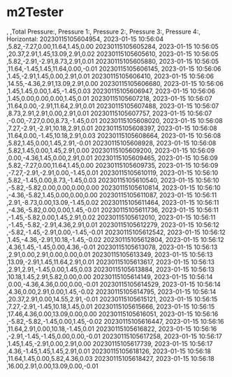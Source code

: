 # m2Tester
 , ,Total Pressure:, Pressure 1:, Pressure 2:, Pressure 3:, Pressure 4:, Horizontal:
20230115105604954, 2023-01-15 10:56:04 ,5.82,-7.27,0.00,11.64,1.45,0.00
20230115105605284, 2023-01-15 10:56:05 ,20.37,2.91,1.45,13.09,2.91,0.02
20230115105605610, 2023-01-15 10:56:05 ,5.82,-2.91,-2.91,8.73,2.91,0.01
20230115105605880, 2023-01-15 10:56:05 ,11.64,-1.45,1.45,11.64,0.00,-0.01
20230115105606145, 2023-01-15 10:56:06 ,1.45,-2.91,1.45,0.00,2.91,0.01
20230115105606410, 2023-01-15 10:56:06 ,14.55,-4.36,2.91,13.09,2.91,0.00
20230115105606680, 2023-01-15 10:56:06 ,1.45,1.45,0.00,1.45,-1.45,0.03
20230115105606947, 2023-01-15 10:56:06 ,1.45,0.00,0.00,0.00,1.45,0.01
20230115105607218, 2023-01-15 10:56:07 ,11.64,0.00,-2.91,11.64,2.91,0.01
20230115105607488, 2023-01-15 10:56:07 ,8.73,2.91,2.91,0.00,2.91,0.01
20230115105607757, 2023-01-15 10:56:07 ,-0.00,-7.27,0.00,8.73,-1.45,0.01
20230115105608020, 2023-01-15 10:56:08 ,7.27,-2.91,-2.91,10.18,2.91,0.01
20230115105608397, 2023-01-15 10:56:08 ,11.64,0.00,-1.45,10.18,2.91,0.03
20230115105608664, 2023-01-15 10:56:08 ,5.82,1.45,0.00,1.45,2.91,-0.01
20230115105608928, 2023-01-15 10:56:08 ,5.82,1.45,0.00,1.45,2.91,0.00
20230115105609200, 2023-01-15 10:56:09 ,0.00,-4.36,1.45,0.00,2.91,0.01
20230115105609465, 2023-01-15 10:56:09 ,5.82,-7.27,0.00,11.64,1.45,0.00
20230115105609735, 2023-01-15 10:56:09 ,-7.27,-2.91,-2.91,0.00,-1.45,0.01
20230115105610119, 2023-01-15 10:56:10 ,5.82,-1.45,0.00,8.73,-1.45,0.03
20230115105610540, 2023-01-15 10:56:10 ,-5.82,-5.82,0.00,0.00,0.00,0.00
20230115105610814, 2023-01-15 10:56:10 ,-4.36,-5.82,1.45,0.00,0.00,0.00
20230115105611087, 2023-01-15 10:56:11 ,2.91,-8.73,0.00,13.09,-1.45,0.02
20230115105611464, 2023-01-15 10:56:11 ,-4.36,-5.82,0.00,0.00,1.45,-0.01
20230115105611736, 2023-01-15 10:56:11 ,-1.45,-5.82,0.00,1.45,2.91,0.02
20230115105612010, 2023-01-15 10:56:11 ,-1.45,-5.82,-2.91,4.36,2.91,0.01
20230115105612279, 2023-01-15 10:56:12 ,-5.82,-1.45,-2.91,0.00,-1.45,-0.01
20230115105612542, 2023-01-15 10:56:12 ,1.45,-4.36,-2.91,10.18,-1.45,-0.02
20230115105612804, 2023-01-15 10:56:12 ,4.36,1.45,-1.45,0.00,4.36,-0.01
20230115105613078, 2023-01-15 10:56:13 ,2.91,0.00,2.91,0.00,0.00,0.01
20230115105613349, 2023-01-15 10:56:13 ,13.09,-2.91,1.45,11.64,2.91,0.01
20230115105613617, 2023-01-15 10:56:13 ,2.91,2.91,-1.45,0.00,1.45,0.03
20230115105613884, 2023-01-15 10:56:13 ,10.18,1.45,2.91,5.82,0.00,0.00
20230115105614149, 2023-01-15 10:56:14 ,0.00,-4.36,4.36,0.00,0.00,-0.01
20230115105614529, 2023-01-15 10:56:14 ,4.36,0.00,2.91,0.00,1.45,-0.02
20230115105614795, 2023-01-15 10:56:14 ,20.37,2.91,0.00,14.55,2.91,-0.01
20230115105615121, 2023-01-15 10:56:15 ,7.27,-2.91,-1.45,10.18,1.45,0.01
20230115105615666, 2023-01-15 10:56:15 ,17.46,4.36,0.00,13.09,0.00,0.00
20230115105616051, 2023-01-15 10:56:16 ,-5.82,-5.82,-1.45,0.00,1.45,-0.02
20230115105616447, 2023-01-15 10:56:16 ,11.64,2.91,0.00,10.18,-1.45,0.01
20230115105616822, 2023-01-15 10:56:16 ,-2.91,-1.45,-1.45,0.00,0.00,-0.01
20230115105617258, 2023-01-15 10:56:17 ,1.45,1.45,-2.91,0.00,2.91,0.00
20230115105617739, 2023-01-15 10:56:17 ,4.36,-1.45,1.45,1.45,2.91,0.01
20230115105618126, 2023-01-15 10:56:18 ,11.64,1.45,0.00,5.82,4.36,0.03
20230115105618427, 2023-01-15 10:56:18 ,16.00,2.91,0.00,13.09,0.00,-0.01
